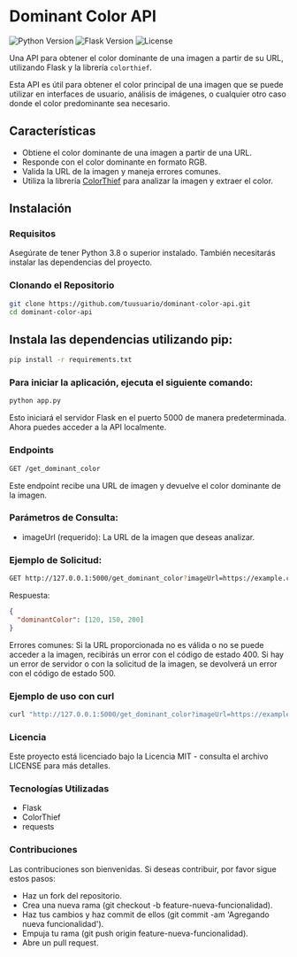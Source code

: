 # Dominant Color API

![Python Version](https://img.shields.io/badge/Python-3.8%2B-blue)
![Flask Version](https://img.shields.io/badge/Flask-2.0%2B-green)
![License](https://img.shields.io/badge/License-MIT-yellow)

Una API para obtener el color dominante de una imagen a partir de su URL, utilizando Flask y la librería `colorthief`. 

Esta API es útil para obtener el color principal de una imagen que se puede utilizar en interfaces de usuario, análisis de imágenes, o cualquier otro caso donde el color predominante sea necesario.

## Características

- Obtiene el color dominante de una imagen a partir de una URL.
- Responde con el color dominante en formato RGB.
- Valida la URL de la imagen y maneja errores comunes.
- Utiliza la librería [ColorThief](https://github.com/fengsp/color-thief-py) para analizar la imagen y extraer el color.

## Instalación

### Requisitos

Asegúrate de tener Python 3.8 o superior instalado. También necesitarás instalar las dependencias del proyecto.

### Clonando el Repositorio

```bash
git clone https://github.com/tuusuario/dominant-color-api.git
cd dominant-color-api
```

## Instala las dependencias utilizando pip:

```bash
pip install -r requirements.txt
```
### Para iniciar la aplicación, ejecuta el siguiente comando:

```bash
python app.py
```
Esto iniciará el servidor Flask en el puerto 5000 de manera predeterminada. Ahora puedes acceder a la API localmente.

### Endpoints
```bash
GET /get_dominant_color
```
Este endpoint recibe una URL de imagen y devuelve el color dominante de la imagen.

### Parámetros de Consulta:
- imageUrl (requerido): La URL de la imagen que deseas analizar.


### Ejemplo de Solicitud:

```bash
GET http://127.0.0.1:5000/get_dominant_color?imageUrl=https://example.com/image.jpg
```
Respuesta:

```json
{
  "dominantColor": [120, 150, 200]
}
```

Errores comunes:
Si la URL proporcionada no es válida o no se puede acceder a la imagen, recibirás un error con el código de estado 400.
Si hay un error de servidor o con la solicitud de la imagen, se devolverá un error con el código de estado 500.

### Ejemplo de uso con curl
```bash
curl "http://127.0.0.1:5000/get_dominant_color?imageUrl=https://example.com/image.jpg"
```
### Licencia
Este proyecto está licenciado bajo la Licencia MIT - consulta el archivo LICENSE para más detalles.

### Tecnologías Utilizadas
- Flask
- ColorThief
- requests

### Contribuciones
Las contribuciones son bienvenidas. Si deseas contribuir, por favor sigue estos pasos:

- Haz un fork del repositorio.
- Crea una nueva rama (git checkout -b feature-nueva-funcionalidad).
- Haz tus cambios y haz commit de ellos (git commit -am 'Agregando nueva funcionalidad').
- Empuja tu rama (git push origin feature-nueva-funcionalidad).
- Abre un pull request.

